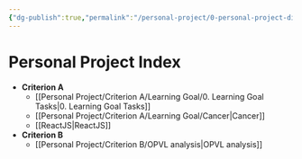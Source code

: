 ```yaml
---
{"dg-publish":true,"permalink":"/personal-project/0-personal-project-directory/","dgHomeLink":true,"dgPassFrontmatter":false}
---
```


# Personal Project Index
- **Criterion A**
	- [[Personal Project/Criterion A/Learning Goal/0. Learning Goal Tasks|0. Learning Goal Tasks]]
	- [[Personal Project/Criterion A/Learning Goal/Cancer|Cancer]]
	- [[ReactJS|ReactJS]]
- **Criterion B**
	- [[Personal Project/Criterion B/OPVL analysis|OPVL analysis]]